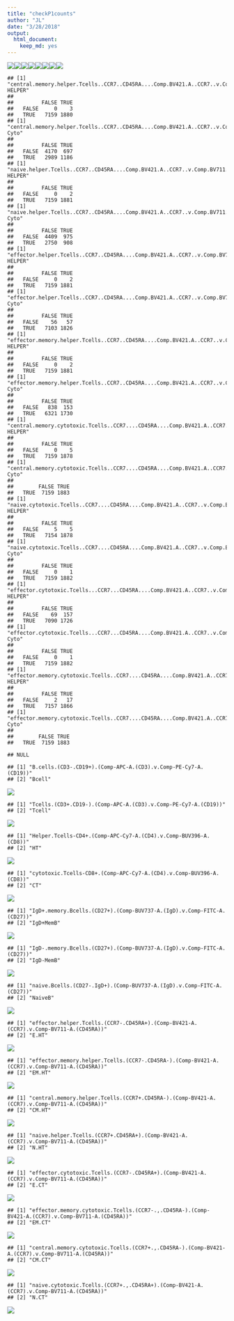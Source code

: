 ```yaml
---
title: "checkP1counts"
author: "JL"
date: "3/28/2018"
output: 
  html_document: 
    keep_md: yes
---
```










![](p1ChecksV2_files/figure-html/unnamed-chunk-2-1.png)<!-- -->![](p1ChecksV2_files/figure-html/unnamed-chunk-2-2.png)<!-- -->![](p1ChecksV2_files/figure-html/unnamed-chunk-2-3.png)<!-- -->![](p1ChecksV2_files/figure-html/unnamed-chunk-2-4.png)<!-- -->![](p1ChecksV2_files/figure-html/unnamed-chunk-2-5.png)<!-- -->![](p1ChecksV2_files/figure-html/unnamed-chunk-2-6.png)<!-- -->![](p1ChecksV2_files/figure-html/unnamed-chunk-2-7.png)<!-- -->![](p1ChecksV2_files/figure-html/unnamed-chunk-2-8.png)<!-- -->

```
## [1] "central.memory.helper.Tcells..CCR7..CD45RA....Comp.BV421.A..CCR7..v.Comp.BV711.A..CD45RA..  HELPER"
##        
##         FALSE TRUE
##   FALSE     0    3
##   TRUE   7159 1880
## [1] "central.memory.helper.Tcells..CCR7..CD45RA....Comp.BV421.A..CCR7..v.Comp.BV711.A..CD45RA..  Cyto"
##        
##         FALSE TRUE
##   FALSE  4170  697
##   TRUE   2989 1186
## [1] "naive.helper.Tcells..CCR7..CD45RA....Comp.BV421.A..CCR7..v.Comp.BV711.A..CD45RA..  HELPER"
##        
##         FALSE TRUE
##   FALSE     0    2
##   TRUE   7159 1881
## [1] "naive.helper.Tcells..CCR7..CD45RA....Comp.BV421.A..CCR7..v.Comp.BV711.A..CD45RA..  Cyto"
##        
##         FALSE TRUE
##   FALSE  4409  975
##   TRUE   2750  908
## [1] "effector.helper.Tcells..CCR7..CD45RA....Comp.BV421.A..CCR7..v.Comp.BV711.A..CD45RA..  HELPER"
##        
##         FALSE TRUE
##   FALSE     0    2
##   TRUE   7159 1881
## [1] "effector.helper.Tcells..CCR7..CD45RA....Comp.BV421.A..CCR7..v.Comp.BV711.A..CD45RA..  Cyto"
##        
##         FALSE TRUE
##   FALSE    56   57
##   TRUE   7103 1826
## [1] "effector.memory.helper.Tcells..CCR7..CD45RA....Comp.BV421.A..CCR7..v.Comp.BV711.A..CD45RA..  HELPER"
##        
##         FALSE TRUE
##   FALSE     0    2
##   TRUE   7159 1881
## [1] "effector.memory.helper.Tcells..CCR7..CD45RA....Comp.BV421.A..CCR7..v.Comp.BV711.A..CD45RA..  Cyto"
##        
##         FALSE TRUE
##   FALSE   838  153
##   TRUE   6321 1730
## [1] "central.memory.cytotoxic.Tcells..CCR7....CD45RA....Comp.BV421.A..CCR7..v.Comp.BV711.A..CD45RA..  HELPER"
##        
##         FALSE TRUE
##   FALSE     0    5
##   TRUE   7159 1878
## [1] "central.memory.cytotoxic.Tcells..CCR7....CD45RA....Comp.BV421.A..CCR7..v.Comp.BV711.A..CD45RA..  Cyto"
##       
##        FALSE TRUE
##   TRUE  7159 1883
## [1] "naive.cytotoxic.Tcells..CCR7....CD45RA....Comp.BV421.A..CCR7..v.Comp.BV711.A..CD45RA..  HELPER"
##        
##         FALSE TRUE
##   FALSE     5    5
##   TRUE   7154 1878
## [1] "naive.cytotoxic.Tcells..CCR7....CD45RA....Comp.BV421.A..CCR7..v.Comp.BV711.A..CD45RA..  Cyto"
##        
##         FALSE TRUE
##   FALSE     0    1
##   TRUE   7159 1882
## [1] "effector.cytotoxic.Tcells...CCR7...CD45RA....Comp.BV421.A..CCR7..v.Comp.BV711.A..CD45RA..  HELPER"
##        
##         FALSE TRUE
##   FALSE    69  157
##   TRUE   7090 1726
## [1] "effector.cytotoxic.Tcells...CCR7...CD45RA....Comp.BV421.A..CCR7..v.Comp.BV711.A..CD45RA..  Cyto"
##        
##         FALSE TRUE
##   FALSE     0    1
##   TRUE   7159 1882
## [1] "effector.memory.cytotoxic.Tcells..CCR7....CD45RA....Comp.BV421.A..CCR7..v.Comp.BV711.A..CD45RA..  HELPER"
##        
##         FALSE TRUE
##   FALSE     2   17
##   TRUE   7157 1866
## [1] "effector.memory.cytotoxic.Tcells..CCR7....CD45RA....Comp.BV421.A..CCR7..v.Comp.BV711.A..CD45RA..  Cyto"
##       
##        FALSE TRUE
##   TRUE  7159 1883
```

```
## NULL
```

```
## [1] "B.cells.(CD3-.CD19+).(Comp-APC-A.(CD3).v.Comp-PE-Cy7-A.(CD19))"
## [2] "Bcell"
```

![](p1ChecksV2_files/figure-html/unnamed-chunk-2-9.png)<!-- -->

```
## [1] "Tcells.(CD3+.CD19-).(Comp-APC-A.(CD3).v.Comp-PE-Cy7-A.(CD19))"
## [2] "Tcell"
```

![](p1ChecksV2_files/figure-html/unnamed-chunk-2-10.png)<!-- -->

```
## [1] "Helper.Tcells-CD4+.(Comp-APC-Cy7-A.(CD4).v.Comp-BUV396-A.(CD8))"
## [2] "HT"
```

![](p1ChecksV2_files/figure-html/unnamed-chunk-2-11.png)<!-- -->

```
## [1] "cytotoxic.Tcells-CD8+.(Comp-APC-Cy7-A.(CD4).v.Comp-BUV396-A.(CD8))"
## [2] "CT"
```

![](p1ChecksV2_files/figure-html/unnamed-chunk-2-12.png)<!-- -->

```
## [1] "IgD+.memory.Bcells.(CD27+).(Comp-BUV737-A.(IgD).v.Comp-FITC-A.(CD27))"
## [2] "IgD+MemB"
```

![](p1ChecksV2_files/figure-html/unnamed-chunk-2-13.png)<!-- -->

```
## [1] "IgD-.memory.Bcells.(CD27+).(Comp-BUV737-A.(IgD).v.Comp-FITC-A.(CD27))"
## [2] "IgD-MemB"
```

![](p1ChecksV2_files/figure-html/unnamed-chunk-2-14.png)<!-- -->

```
## [1] "naive.Bcells.(CD27-.IgD+).(Comp-BUV737-A.(IgD).v.Comp-FITC-A.(CD27))"
## [2] "NaiveB"
```

![](p1ChecksV2_files/figure-html/unnamed-chunk-2-15.png)<!-- -->

```
## [1] "effector.helper.Tcells.(CCR7-.CD45RA+).(Comp-BV421-A.(CCR7).v.Comp-BV711-A.(CD45RA))"
## [2] "E.HT"
```

![](p1ChecksV2_files/figure-html/unnamed-chunk-2-16.png)<!-- -->

```
## [1] "effector.memory.helper.Tcells.(CCR7-.CD45RA-).(Comp-BV421-A.(CCR7).v.Comp-BV711-A.(CD45RA))"
## [2] "EM.HT"
```

![](p1ChecksV2_files/figure-html/unnamed-chunk-2-17.png)<!-- -->

```
## [1] "central.memory.helper.Tcells.(CCR7+.CD45RA-).(Comp-BV421-A.(CCR7).v.Comp-BV711-A.(CD45RA))"
## [2] "CM.HT"
```

![](p1ChecksV2_files/figure-html/unnamed-chunk-2-18.png)<!-- -->

```
## [1] "naive.helper.Tcells.(CCR7+.CD45RA+).(Comp-BV421-A.(CCR7).v.Comp-BV711-A.(CD45RA))"
## [2] "N.HT"
```

![](p1ChecksV2_files/figure-html/unnamed-chunk-2-19.png)<!-- -->

```
## [1] "effector.cytotoxic.Tcells.(CCR7-.CD45RA+).(Comp-BV421-A.(CCR7).v.Comp-BV711-A.(CD45RA))"
## [2] "E.CT"
```

![](p1ChecksV2_files/figure-html/unnamed-chunk-2-20.png)<!-- -->

```
## [1] "effector.memory.cytotoxic.Tcells.(CCR7-.,.CD45RA-).(Comp-BV421-A.(CCR7).v.Comp-BV711-A.(CD45RA))"
## [2] "EM.CT"
```

![](p1ChecksV2_files/figure-html/unnamed-chunk-2-21.png)<!-- -->

```
## [1] "central.memory.cytotoxic.Tcells.(CCR7+.,.CD45RA-).(Comp-BV421-A.(CCR7).v.Comp-BV711-A.(CD45RA))"
## [2] "CM.CT"
```

![](p1ChecksV2_files/figure-html/unnamed-chunk-2-22.png)<!-- -->

```
## [1] "naive.cytotoxic.Tcells.(CCR7+.,.CD45RA+).(Comp-BV421-A.(CCR7).v.Comp-BV711-A.(CD45RA))"
## [2] "N.CT"
```

![](p1ChecksV2_files/figure-html/unnamed-chunk-2-23.png)<!-- -->

